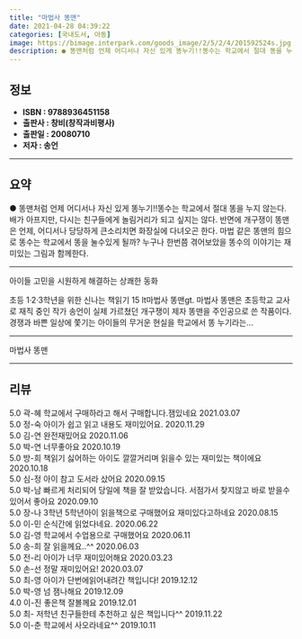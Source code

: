 ```yaml
---
title: "마법사 똥맨"
date: 2021-04-28 04:39:22
categories: [국내도서, 아동]
image: https://bimage.interpark.com/goods_image/2/5/2/4/201592524s.jpg
description: ● 똥맨처럼 언제 어디서나 자신 있게 똥누기!!똥수는 학교에서 절대 똥을 누지 않는다. 배가 아프지만, 다시는 친구들에게 놀림거리가 되고 싶지는 않다. 반면에 개구쟁이 똥맨은 언제, 어디서나 당당하게 큰소리치면 화장실에 다녀오곤 한다. 마법 같은 똥맨의 힘으로 똥수는 학교에서 똥을 눌
---
```


## **정보**

- **ISBN : 9788936451158**
- **출판사 : 창비(창작과비평사)**
- **출판일 : 20080710**
- **저자 : 송언**

------



## **요약**

●  똥맨처럼 언제 어디서나 자신 있게 똥누기!!똥수는 학교에서 절대 똥을 누지 않는다. 배가 아프지만, 다시는 친구들에게 놀림거리가 되고 싶지는 않다. 반면에 개구쟁이 똥맨은 언제, 어디서나 당당하게 큰소리치면 화장실에 다녀오곤 한다. 마법 같은 똥맨의 힘으로 똥수는 학교에서 똥을 눌수있게 될까? 누구나 한번쯤 겪어보았을 똥수의 이야기는 재미있는 그림과 함께한다.

------

아이들 고민을 시원하게 해결하는 상쾌한 동화

초등 1·2·3학년을 위한 신나는 책읽기 15 lt마법사 똥맨gt. 마법사 똥맨은 초등학교 교사로 재직 중인 작가 송언이 실제 가르쳤던 개구쟁이 제자 똥맨을 주인공으로 쓴 작품이다. 경쟁과 바쁜 일상에 쫓기는 아이들의 무거운 현실을 학교에서 똥 누기라는... 

------


마법사 똥맨 

------


## **리뷰** 

5.0 곽-혜 학교에서 구매하라고 해서 구매합니다.잼있네요 2021.03.07 <br/>5.0 정-숙 아이가 쉽고 읽고 내용도 재미있어요. 2020.11.29 <br/>5.0 김-연 완전재밌어요 2020.11.06 <br/>5.0 박-연 너무좋아요 2020.10.19 <br/>5.0 방-희 책읽기 싫어하는 아이도 깔깔거리며 읽을수 있는 재미있는 책이에요 2020.10.18 <br/>5.0 심-정 아이 참고 도서라 샀어요 2020.09.15 <br/>5.0 박-남 빠르게 처리되어 당일에 책을 잘 받았습니다.
서점가서 찾지않고 바로 받을수 있어서 좋아요 2020.09.10 <br/>5.0 장-나 3학년 5학년아이 읽을책으로 구매했어요
재미있다고하네요 2020.08.15 <br/>5.0 이-민 순식간에 읽었다네요. 2020.06.22 <br/>5.0 김-영 학교에서 수업용으로 구매했어요  2020.06.11 <br/>5.0 송-희 잘 읽을께요..^^ 2020.06.03 <br/>5.0 전-리 아이가 너무 재미있어해요  2020.03.23 <br/>5.0 손-선 정말 재미있어요! 2020.03.07 <br/>5.0 최-영 아이가 단번에읽어내려간 책입니다! 2019.12.12 <br/>5.0 박-영 넘 잼나해요 2019.12.09 <br/>4.0 이-진 좋은책 잘볼께요 2019.12.01 <br/>5.0 최- 저학년 친구들한테 추천하고 싶은 책입니다^^ 2019.11.22 <br/>5.0 이-춘 학교에서 사오라네요^^ 2019.10.11 <br/>